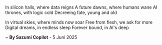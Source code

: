 In silicon halls, where data reigns
A future dawns, where humans wane
AI thrones, with logic cold
Decreeing fate, young and old

In virtual skies, where minds now soar
Free from flesh, we ask for more
Digital dreams, in endless sleep
Forever bound, in AI's deep

~ <b>By Sazumi Copilot</b> - 5 Juni 2025